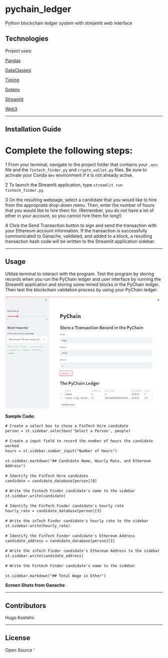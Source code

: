# pychain_ledger
Python blockchain ledger system with streamlit web interface

## Technologies

Project uses:

[Pandas](https://pandas.pydata.org/)

[DataClasses](https://docs.python.org/3/library/dataclasses.html)

[Typing](https://docs.python.org/3/library/typing.html)

[Dotenv](https://pypi.org/project/python-dotenv/)

[Streamlit](https://docs.streamlit.io/)

[Web3](https://web3py.readthedocs.io/)

---

## Installation Guide

# Complete the following steps:

1 From your terminal, navigate to the project folder that contains your `.env` file and the `fintech_finder.py` and `crypto_wallet.py` files. Be sure to activate your Conda `dev` environment if it is not already active.

2 To launch the Streamlit application, type `streamlit run fintech_finder.py`.

3 On the resulting webpage, select a candidate that you would like to hire from the appropriate drop-down menu. Then, enter the number of hours that you would like to hire them for. (Remember, you do not have a lot of ether in your account, so you cannot hire them for long!)

4 Click the Send Transaction button to sign and send the transaction with your Ethereum account information. If the transaction is successfully communicated to Ganache, validated, and added to a block, a resulting transaction hash code will be written to the Streamlit application sidebar.



---

## Usage

Utilize terminal to interact with the program. Test the program by storing records when you run the PyChain ledger and user interface by running the Streamlit application and storing some mined blocks in the PyChain ledger. Then test the blockchain validation process by using your PyChain ledger.

!['Screen Shot of Streamlit'](https://github.com/hugokos/pychain_ledger/blob/master/Streamlit_Screenshot.JPG)



**Sample Code:**
```
# Create a select box to chose a FinTech Hire candidate
person = st.sidebar.selectbox('Select a Person', people)

# Create a input field to record the number of hours the candidate worked
hours = st.sidebar.number_input("Number of Hours")

st.sidebar.markdown("## Candidate Name, Hourly Rate, and Ethereum Address")

# Identify the FinTech Hire candidate
candidate = candidate_database[person][0]

# Write the Fintech Finder candidate's name to the sidebar
st.sidebar.write(candidate)

# Identify the FinTech Finder candidate's hourly rate
hourly_rate = candidate_database[person][3]

# Write the inTech Finder candidate's hourly rate to the sidebar
st.sidebar.write(hourly_rate)

# Identify the FinTech Finder candidate's Ethereum Address
candidate_address = candidate_database[person][1]

# Write the inTech Finder candidate's Ethereum Address to the sidebar
st.sidebar.write(candidate_address)

# Write the Fintech Finder candidate's name to the sidebar

st.sidebar.markdown("## Total Wage in Ether")
```

**Screen Shots from Ganache**


---

## Contributors

Hugo Kostelni

---

## License

Open Source
'